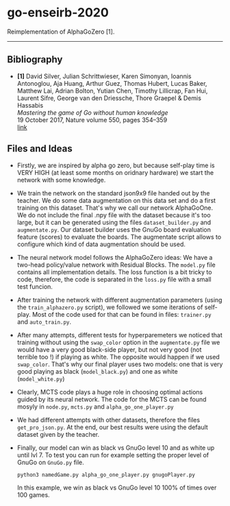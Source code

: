 # go-enseirb-2020

Reimplementation of AlphaGoZero [1].

---

## Bibliography

- **[1]**
  David Silver, Julian Schrittwieser, Karen Simonyan, Ioannis Antonoglou, Aja Huang, Arthur Guez, Thomas Hubert, Lucas Baker, Matthew Lai, Adrian Bolton, Yutian Chen, Timothy Lillicrap, Fan Hui, Laurent Sifre, George van den Driessche, Thore Graepel & Demis Hassabis  \
  *Mastering the game of Go without human knowledge* \
  19 October 2017, Nature volume 550, pages 354–359 \
  [link](https://www.nature.com/articles/nature24270.epdf?author_access_token=VJXbVjaSHxFoctQQ4p2k4tRgN0jAjWel9jnR3ZoTv0PVW4gB86EEpGqTRDtpIz-2rmo8-KG06gqVobU5NSCFeHILHcVFUeMsbvwS-lxjqQGg98faovwjxeTUgZAUMnRQ)


## Files and Ideas
 - Firstly, we are inspired by alpha go zero, but because self-play time is VERY HIGH (at least some months on oridnary hardware) we start the network with some knowledge.
 
 - We train the network on the standard json9x9 file handed out by the teacher. We do some data augmentation on this data set and do a first training on this dataset. That's why we call our network AlphaGoOne. We do not include the final .npy file with the dataset because it's too large, but it can be generated using the files `dataset_builder.py` and `augmentate.py`. Our dataset builder uses the GnuGo board evaluation feature (scores) to evaluate the boards. The augmentate script allows to configure which kind of data augmentation should be used.

 - The neural network model follows the AlphaGoZero ideas: We have a two-head policy/value network with Residual Blocks. The `model.py` file contains all implementation details. The loss function is a bit tricky to code, therefore, the code is separated in the `loss.py` file with a small test funcion.

 - After training the network with different augmentation parameters (using the `train_alphazero.py` script), we followed we some iterations of self-play. Most of the code used for that can be found in files: `trainer.py` and `auto_train.py`.

 - After many attempts, different tests for hyperparemeters we noticed that training without using the `swap_color` option in the `augmentate.py` file we would have a very good black-side player, but not very good (not terrible too !) if playing as white. The opposite would happen if we used `swap_color`. That's why our final player uses two models: one that is very good playing as black (`model_black.py`) and one as white (`model_white.py`)

 - Clearly, MCTS code plays a huge role in choosing optimal actions guided by its neural network. The code for the MCTS can be found mosyly in `node.py`, `mcts.py` and `alpha_go_one_player.py`

 - We had different attempts with other datasets, therefore the files `get_pro_json.py`. At the end, our best results were using the default dataset given by the teacher.

 - Finally, our model can win as black vs GnuGo level 10 and as white up until lvl 7. To test you can run for example setting the proper level of GnuGo on `GnuGo.py` file.

   ```python3 namedGame.py alpha_go_one_player.py gnugoPlayer.py```

    In this example, we win as black vs GnuGo level 10 100% of times over 100 games.